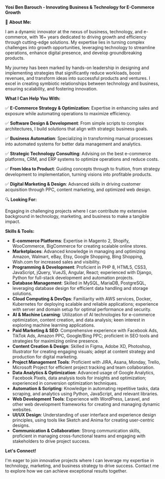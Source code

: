 
**Yosi Ben Barouch - Innovating Business & Technology for E-Commerce Growth**

🚀 **About Me:**

I am a dynamic innovator at the nexus of business, technology, and e-commerce, with 16+ years dedicated to driving growth and efficiency through cutting-edge solutions. My expertise lies in turning complex challenges into growth opportunities, leveraging technology to streamline operations, enhance digital presence, and develop groundbreaking products.

My journey has been marked by hands-on leadership in designing and implementing strategies that significantly reduce workloads, boost revenues, and transform ideas into successful products and ventures. I excel in creating symbiotic relationships between technology and business, ensuring scalability, and fostering innovation.

**What I Can Help You With:**

✅ **E-Commerce Strategy & Optimization**: Expertise in enhancing sales and exposure while automating operations to maximize efficiency.

✅ **Software Design & Development**: From simple scripts to complex architectures, I build solutions that align with strategic business goals.

✅ **Business Automation**: Specializing in transforming manual processes into automated systems for better data management and analytics.

✅ **Strategic Technology Consulting**: Advising on the best e-commerce platforms, CRM, and ERP systems to optimize operations and reduce costs.

✅ **From Idea to Product**: Guiding concepts through to fruition, from strategy development to implementation, turning visions into profitable products.

✅ **Digital Marketing & Design**: Advanced skills in driving customer acquisition through PPC, content marketing, and optimized web design.

🔍 **Looking For:**

Engaging in challenging projects where I can contribute my extensive background in technology, marketing, and business to make a tangible impact.


**Skills & Tools:**

-   **E-commerce Platforms**: Expertise in Magento 2, Shopify, WooCommerce, BigCommerce for creating scalable online stores.
-   **Marketplaces**: Advanced knowledge in managing and optimizing Amazon, Walmart, eBay, Etsy, Google Shopping, Bing Shopping, Wish.com for increased sales and visibility.
-   **Programming & Development**: Proficient in PHP 8, HTML5, CSS3, JavaScript, jQuery, VueJS, Angular, React; experienced with Django, Python for full-stack development and automation projects.
-   **Database Management**: Skilled in MySQL, MariaDB, PostgreSQL, leveraging database design for efficient data handling and storage solutions.
-   **Cloud Computing & DevOps**: Familiarity with AWS services, Docker, Kubernetes for deploying scalable and reliable applications; experience with server and domain setup for optimal performance and security.
-   **AI & Machine Learning**: Utilization of AI technologies for e-commerce optimization, content creation, and data analysis; keen interest in exploring machine learning applications.
-   **Paid Marketing & SEO**: Comprehensive experience with Facebook Ads, TikTok Ads, Amazon PPC, Google/Bing PPC; proficient in SEO tools and strategies for maximizing online presence.
-   **Content Creation & Design**: Skilled in Figma, Adobe XD, Photoshop, Illustrator for creating engaging visuals; adept at content strategy and production for digital marketing.
-   **Project Management Tools**: Proficient with JIRA, Asana, Monday, Trello, Microsoft Project for efficient project tracking and team collaboration.
-   **Data Analytics & Optimization**: Advanced usage of Google Analytics, Facebook Pixels, data analysis tools for insights and optimization; experienced in conversion optimization techniques.
-   **Automation & Scripting**: Knowledge in automating repetitive tasks, data scraping, and analytics using Python, JavaScript, and relevant libraries.
-   **Web Development Tools**: Experience with WordPress, Laravel, and other web development frameworks for creating and managing dynamic websites.
-   **UI/UX Design**: Understanding of user interface and experience design principles, using tools like Sketch and Anima for creating user-centric designs.
-   **Communication & Collaboration**: Strong communication skills, proficient in managing cross-functional teams and engaging with stakeholders to drive project success.

**Let's Connect!**

I'm eager to join innovative projects where I can leverage my expertise in technology, marketing, and business strategy to drive success. Contact me to explore how we can achieve exceptional results together.
